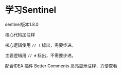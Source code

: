# 学习Sentinel
sentinel版本1.8.0

核心代码加注释

核心逻辑使用 `// !` 标出，需要步进。

主要逻辑用 `// #` 标出，不需要步进。

配合IDEA 插件 Better Comments 高亮显示注释，方便查看

